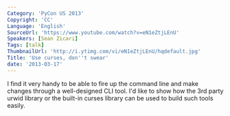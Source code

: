 ```yaml
---
Category: 'PyCon US 2013'
Copyright: 'CC'
Language: 'English'
SourceUrl: 'https://www.youtube.com/watch?v=eN1eZtjLEnU'
Speakers: [Sean Zicari]
Tags: [talk]
ThumbnailUrl: 'http://i.ytimg.com/vi/eN1eZtjLEnU/hqdefault.jpg'
Title: 'Use curses, don''t swear'
date: '2013-03-17'
---
```

I find it very handy to be able to fire up the command line and make changes through a well-designed CLI tool. I'd like to show how the 3rd party urwid library or the built-in curses library can be used to build such tools easily.